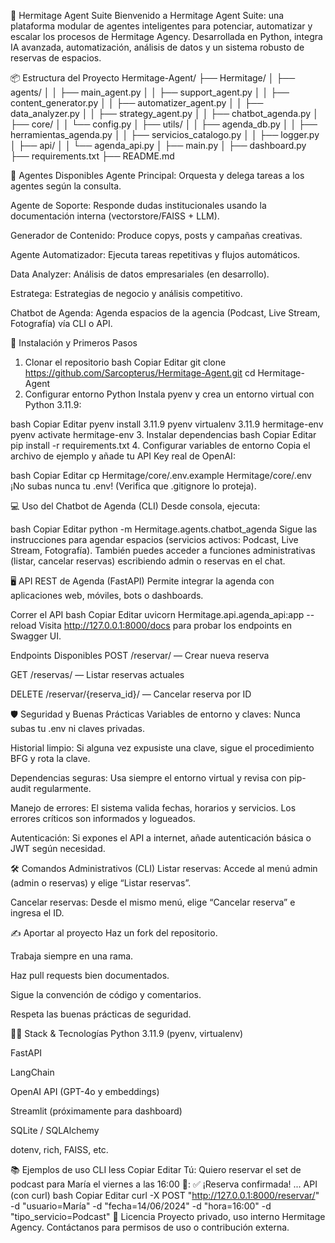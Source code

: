 🤖 Hermitage Agent Suite
Bienvenido a Hermitage Agent Suite: una plataforma modular de agentes inteligentes para potenciar, automatizar y escalar los procesos de Hermitage Agency.
Desarrollada en Python, integra IA avanzada, automatización, análisis de datos y un sistema robusto de reservas de espacios.

📦 Estructura del Proyecto
Hermitage-Agent/
├── Hermitage/
│   ├── agents/
│   │   ├── main_agent.py
│   │   ├── support_agent.py
│   │   ├── content_generator.py
│   │   ├── automatizer_agent.py
│   │   ├── data_analyzer.py
│   │   ├── strategy_agent.py
│   │   ├── chatbot_agenda.py
│   ├── core/
│   │   └── config.py
│   ├── utils/
│   │   ├── agenda_db.py
│   │   ├── herramientas_agenda.py
│   │   ├── servicios_catalogo.py
│   │   ├── logger.py
│   ├── api/
│   │   └── agenda_api.py
│   ├── main.py
│   ├── dashboard.py
├── requirements.txt
├── README.md


🧠 Agentes Disponibles
Agente Principal: Orquesta y delega tareas a los agentes según la consulta.

Agente de Soporte: Responde dudas institucionales usando la documentación interna (vectorstore/FAISS + LLM).

Generador de Contenido: Produce copys, posts y campañas creativas.

Agente Automatizador: Ejecuta tareas repetitivas y flujos automáticos.

Data Analyzer: Análisis de datos empresariales (en desarrollo).

Estratega: Estrategias de negocio y análisis competitivo.

Chatbot de Agenda: Agenda espacios de la agencia (Podcast, Live Stream, Fotografía) vía CLI o API.

🚀 Instalación y Primeros Pasos
1. Clonar el repositorio
bash
Copiar
Editar
git clone https://github.com/Sarcopterus/Hermitage-Agent.git
cd Hermitage-Agent
2. Configurar entorno Python
Instala pyenv y crea un entorno virtual con Python 3.11.9:

bash
Copiar
Editar
pyenv install 3.11.9
pyenv virtualenv 3.11.9 hermitage-env
pyenv activate hermitage-env
3. Instalar dependencias
bash
Copiar
Editar
pip install -r requirements.txt
4. Configurar variables de entorno
Copia el archivo de ejemplo y añade tu API Key real de OpenAI:

bash
Copiar
Editar
cp Hermitage/core/.env.example Hermitage/core/.env
¡No subas nunca tu .env!
(Verifica que .gitignore lo proteja).

💻 Uso del Chatbot de Agenda (CLI)
Desde consola, ejecuta:

bash
Copiar
Editar
python -m Hermitage.agents.chatbot_agenda
Sigue las instrucciones para agendar espacios (servicios activos: Podcast, Live Stream, Fotografía).
También puedes acceder a funciones administrativas (listar, cancelar reservas) escribiendo admin o reservas en el chat.

🖥️ API REST de Agenda (FastAPI)
Permite integrar la agenda con aplicaciones web, móviles, bots o dashboards.

Correr el API
bash
Copiar
Editar
uvicorn Hermitage.api.agenda_api:app --reload
Visita http://127.0.0.1:8000/docs para probar los endpoints en Swagger UI.

Endpoints Disponibles
POST /reservar/ — Crear nueva reserva

GET /reservas/ — Listar reservas actuales

DELETE /reservar/{reserva_id}/ — Cancelar reserva por ID

🛡️ Seguridad y Buenas Prácticas
Variables de entorno y claves: Nunca subas tu .env ni claves privadas.

Historial limpio: Si alguna vez expusiste una clave, sigue el procedimiento BFG y rota la clave.

Dependencias seguras: Usa siempre el entorno virtual y revisa con pip-audit regularmente.

Manejo de errores: El sistema valida fechas, horarios y servicios. Los errores críticos son informados y logueados.

Autenticación: Si expones el API a internet, añade autenticación básica o JWT según necesidad.

🛠️ Comandos Administrativos (CLI)
Listar reservas:
Accede al menú admin (admin o reservas) y elige “Listar reservas”.

Cancelar reservas:
Desde el mismo menú, elige “Cancelar reserva” e ingresa el ID.

✍️ Aportar al proyecto
Haz un fork del repositorio.

Trabaja siempre en una rama.

Haz pull requests bien documentados.

Sigue la convención de código y comentarios.

Respeta las buenas prácticas de seguridad.

👨‍💻 Stack & Tecnologías
Python 3.11.9 (pyenv, virtualenv)

FastAPI

LangChain

OpenAI API (GPT-4o y embeddings)

Streamlit (próximamente para dashboard)

SQLite / SQLAlchemy

dotenv, rich, FAISS, etc.

📚 Ejemplos de uso
CLI
less
Copiar
Editar
Tú: Quiero reservar el set de podcast para María el viernes a las 16:00
🤖: ✅ ¡Reserva confirmada! ...
API (con curl)
bash
Copiar
Editar
curl -X POST "http://127.0.0.1:8000/reservar/" \
  -d "usuario=María" -d "fecha=14/06/2024" -d "hora=16:00" -d "tipo_servicio=Podcast"
📑 Licencia
Proyecto privado, uso interno Hermitage Agency.
Contáctanos para permisos de uso o contribución externa.

